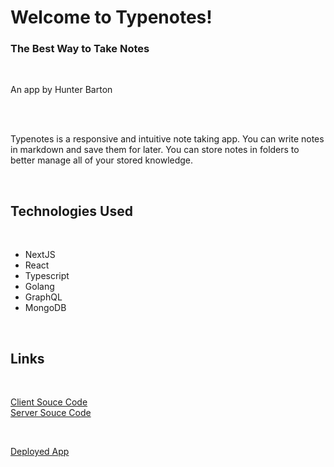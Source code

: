 # Welcome to Typenotes!

### The Best Way to Take Notes

<br />
  
An app by Hunter Barton

<br /> <br />

Typenotes is a responsive and intuitive note taking app. You can write notes in markdown and save them for later. You can store notes in folders to better manage all of your stored knowledge.

<br />

## Technologies Used

<br />

- NextJS
- React
- Typescript
- Golang
- GraphQL
- MongoDB

<br />

## Links

<br />

[Client Souce Code](https://github.com/mythosmystery/typenotes-next)  
[Server Souce Code](https://github.com/mythosmystery/typenotes-go-graphql)

<br />

[Deployed App](https://typenotes.mythosmystery.dev)
